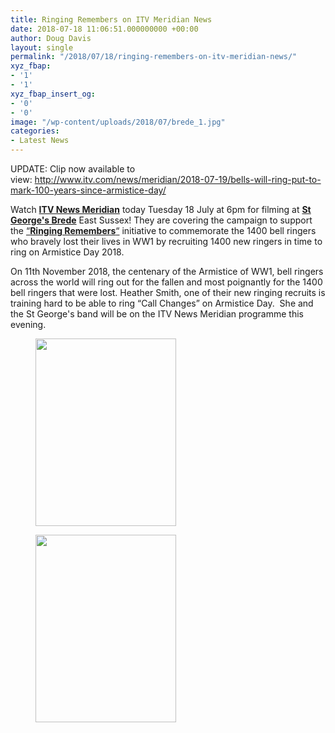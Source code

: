 ```yaml
---
title: Ringing Remembers on ITV Meridian News
date: 2018-07-18 11:06:51.000000000 +00:00
author: Doug Davis
layout: single
permalink: "/2018/07/18/ringing-remembers-on-itv-meridian-news/"
xyz_fbap:
- '1'
- '1'
xyz_fbap_insert_og:
- '0'
- '0'
image: "/wp-content/uploads/2018/07/brede_1.jpg"
categories:
- Latest News
---
```

UPDATE: Clip now available to view: <a href="http://www.itv.com/news/meridian/2018-07-19/bells-will-ring-put-to-mark-100-years-since-armistice-day/" target="_blank" rel="noopener">http://www.itv.com/news/meridian/2018-07-19/bells-will-ring-put-to-mark-100-years-since-armistice-day/</a>

Watch **<a href="http://www.itv.com/news/meridian/" target="_blank" rel="noopener">ITV News Meridian</a>** today Tuesday 18 July at 6pm for filming at **<a href="https://www.scacr.org/towers/districts/east/24-brede-st-george" target="_blank" rel="noopener">St George&apos;s Brede</a>** East Sussex! They are covering the campaign to support the <a href="https://a100./?rf=32" target="_blank" rel="noopener">&#8220;<strong>Ringing Remembers</strong>&#8220;</a> initiative to commemorate the 1400 bell ringers who bravely lost their lives in WW1 by recruiting 1400 new ringers in time to ring on Armistice Day 2018.

On 11th November 2018, the centenary of the Armistice of WW1, bell ringers across the world will ring out for the fallen and most poignantly for the 1400 bell ringers that were lost. Heather Smith, one of their new ringing recruits is training hard to be able to ring &#8220;Call Changes&#8221; on Armistice Day.  She and the St George&apos;s band will be on the ITV News Meridian programme this evening.

<div id='gallery-4' class='gallery galleryid-13906 gallery-columns-2 gallery-size-medium'>
  <figure class='gallery-item'> 
  
  <div class='gallery-icon portrait'>
    <a href='https://cccbr.org.uk/wp-content/uploads/2018/07/brede_2.jpg'><img width="225" height="300" src="https://cccbr.org.uk/wp-content/uploads/2018/07/brede_2-225x300.jpg" class="attachment-medium size-medium" alt="" loading="lazy" srcset="https://cccbr.org.uk/wp-content/uploads/2018/07/brede_2-225x300.jpg 225w, https://cccbr.org.uk/wp-content/uploads/2018/07/brede_2-300x400.jpg 300w, https://cccbr.org.uk/wp-content/uploads/2018/07/brede_2.jpg 360w" sizes="(max-width: 225px) 100vw, 225px" /></a>
  </div></figure><figure class='gallery-item'> 
  
  <div class='gallery-icon portrait'>
    <a href='https://cccbr.org.uk/wp-content/uploads/2018/07/brede_1.jpg'><img width="225" height="300" src="https://cccbr.org.uk/wp-content/uploads/2018/07/brede_1-225x300.jpg" class="attachment-medium size-medium" alt="" loading="lazy" srcset="https://cccbr.org.uk/wp-content/uploads/2018/07/brede_1-225x300.jpg 225w, https://cccbr.org.uk/wp-content/uploads/2018/07/brede_1-300x400.jpg 300w, https://cccbr.org.uk/wp-content/uploads/2018/07/brede_1.jpg 360w" sizes="(max-width: 225px) 100vw, 225px" /></a>
  </div></figure>
</div>
